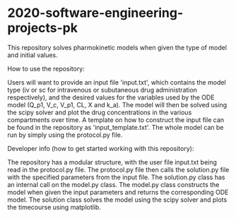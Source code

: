 # 2020-software-engineering-projects-pk
This repository solves pharmokinetic models when given the type of model and initial values. 

How to use the repository:

Users will want to provide an input file 'input.txt', which contains the model type (iv or sc for intravenous or subutaneous drug administration respectively), and the desired values for the variables used by the ODE model (Q_p1, V_c, V_p1, CL, X and k_a). The model will then be solved using the scipy solver and plot the drug concentrations in the various compartments over time. A template on how to construct the input file can be found in the repository as 'input_template.txt'. The whole model can be run by simply using the protocol.py file.

Developer info (how to get started working with this repository):

The repository has a modular structure, with the user file input.txt being read in the protocol.py file. The protocol.py file then calls the solution.py file with the specified parameters from the input file. The solution.py class has an internal call on the model.py class. The model.py class constructs the model when given the input parameters and returns the corresponding ODE model. The solution class solves the model using the scipy solver and plots the timecourse using matplotlib.
